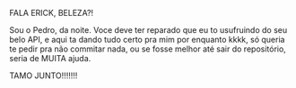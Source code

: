 FALA ERICK, BELEZA?!

Sou o Pedro, da noite. Voce deve ter reparado que eu to usufruindo do seu belo API, e aqui ta dando tudo certo pra mim por enquanto kkkk, só queria te pedir pra não commitar nada, ou se fosse melhor até sair do repositório, seria de MUITA ajuda.

TAMO JUNTO!!!!!!!
